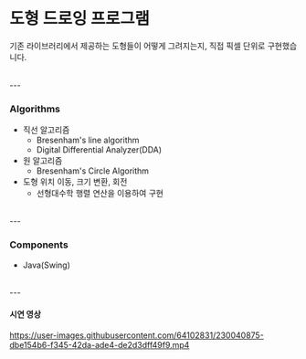 # 도형 드로잉 프로그램
기존 라이브러리에서 제공하는 도형들이 어떻게 그려지는지, 직접 픽셀 단위로 구현했습니다.

<br>
---

### Algorithms
- 직선 알고리즘
  - Bresenham's line algorithm
  - Digital Differential Analyzer(DDA)
- 원 알고리즘
  - Bresenham's Circle Algorithm
- 도형 위치 이동, 크기 변환, 회전
  - 선형대수학 행렬 연산을 이용하여 구현

<br>
---

### Components
- Java(Swing)

<br>
---

#### 시연 영상
https://user-images.githubusercontent.com/64102831/230040875-dbe154b6-f345-42da-ade4-de2d3dff49f9.mp4
